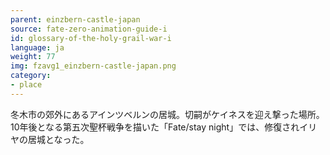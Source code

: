 ```yaml
---
parent: einzbern-castle-japan
source: fate-zero-animation-guide-i
id: glossary-of-the-holy-grail-war-i
language: ja
weight: 77
img: fzavg1_einzbern-castle-japan.png
category:
- place
---
```


冬木市の郊外にあるアインツベルンの居城。切嗣がケイネスを迎え撃った場所。10年後となる第五次聖杯戦争を描いた「Fate/stay night」では、修復されイリヤの居城となった。
